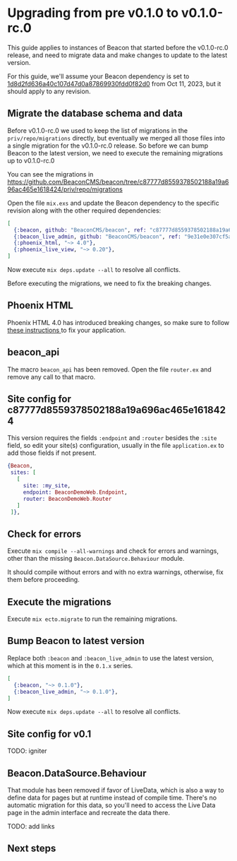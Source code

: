# Upgrading from pre v0.1.0 to v0.1.0-rc.0

This guide applies to instances of Beacon that started before the v0.1.0-rc.0 release,
and need to migrate data and make changes to update to the latest version.

For this guide, we'll assume your Beacon dependency is set to [1d8d2fd636a40c107d47d0a87869930fdd0f82d0](https://github.com/BeaconCMS/beacon/tree/1d8d2fd636a40c107d47d0a87869930fdd0f82d0)
from Oct 11, 2023, but it should apply to any revision.

## Migrate the database schema and data

Before v0.1.0-rc.0 we used to keep the list of migrations in the `priv/repo/migrations` directly,
but eventually we merged all those files into a single migration for the v0.1.0-rc.0 release.
So before we can bump Beacon to the latest version, we need to execute the remaining migrations up to v0.1.0-rc.0

You can see the  migrations in https://github.com/BeaconCMS/beacon/tree/c87777d8559378502188a19a696ac465e1618424/priv/repo/migrations

Open the file `mix.exs` and update the Beacon dependency to the specific revision along with the other required dependencies:

```elixir
[
  {:beacon, github: "BeaconCMS/beacon", ref: "c87777d8559378502188a19a696ac465e1618424", override: true},
  {:beacon_live_admin, github: "BeaconCMS/beacon", ref: "9e31e0e307cf5ad44be50c689a472905c976bff3"},
  {:phoenix_html, "~> 4.0"},
  {:phoenix_live_view, "~> 0.20"},
]
```

Now execute `mix deps.update --all` to resolve all conflicts.

Before executing the migrations, we need to fix the breaking changes.

## Phoenix HTML

Phoenix HTML 4.0 has introduced breaking changes, so make sure to follow [these instructions ](https://github.com/phoenixframework/phoenix_html/blob/main/CHANGELOG.md#v400-2023-12-19)
to fix your application.

## beacon_api

The macro `beacon_api` has been removed. Open the file `router.ex` and remove any call to that macro.

## Site config for c87777d8559378502188a19a696ac465e1618424

This version requires the fields `:endpoint` and `:router` besides the `:site` field,
so edit your site(s) configuration, usually in the file `application.ex` to add those fields if not present.

```elixir
{Beacon,
 sites: [
   [
     site: :my_site,
     endpoint: BeaconDemoWeb.Endpoint,
     router: BeaconDemoWeb.Router
   ]
 ]},
```

## Check for errors

Execute `mix compile --all-warnings` and check for errors and warnings, other than the missing `Beacon.DataSource.Behaviour` module.

It should compile without errors and with no extra warnings, otherwise, fix them before proceeding.

## Execute the migrations

Execute `mix ecto.migrate` to run the remaining migrations.

## Bump Beacon to latest version

Replace both `:beacon` and `:beacon_live_admin` to use the latest version, which at this moment is in the `0.1.x` series.

```elixir
[
  {:beacon, "~> 0.1.0"},
  {:beacon_live_admin, "~> 0.1.0"},
]
```

Now execute `mix deps.update --all` to resolve all conflicts.

## Site config for v0.1

TODO: igniter


## Beacon.DataSource.Behaviour

That module has been removed if favor of LiveData, which is also a way to define data for pages but at runtime
instead of compile time. There's no automatic migration for this data, so you'll need to access the Live Data page
in the admin interface and recreate the data there.

TODO: add links

## Next steps


